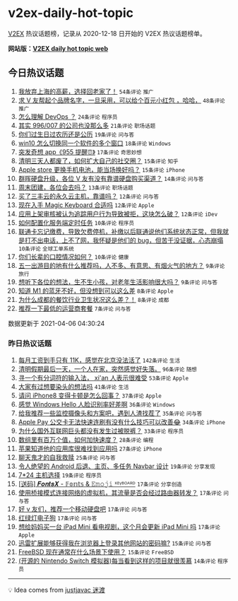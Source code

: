 # v2ex-daily-hot-topic

[V2EX](https://www.v2ex.com/) 热议话题榜，记录从 2020-12-18 日开始的 V2EX 热议话题榜单。

**网站版：[V2EX daily hot topic web](https://boojack.github.io/v2ex-daily-hot-topic-web/)**

## 今日热议话题

<!-- TODAY BEGIN -->

1. [我放弃上海的高薪，选择回老家了！](https://www.v2ex.com/t/768231) `54条评论` `推广`
1. [求 V 友帮起个品牌名字，一旦采用，可以给个百元小红包 ，哈哈，](https://www.v2ex.com/t/768266) `48条评论` `推广`
1. [怎么理解 DevOps ？](https://www.v2ex.com/t/768272) `24条评论` `程序员`
1. [其实 996/007 的公司也没那么多](https://www.v2ex.com/t/768270) `21条评论` `职场话题`
1. [你们过生日过农历还是公历](https://www.v2ex.com/t/768307) `19条评论` `问与答`
1. [win10 怎么切换同一个软件的多个窗口](https://www.v2ex.com/t/768244) `18条评论` `Windows`
1. [突发奇想 app《955 提醒⏰》](https://www.v2ex.com/t/768227) `17条评论` `奇思妙想`
1. [清明三天人都废了，如何扩大自己的社交圈？](https://www.v2ex.com/t/768282) `15条评论` `知乎`
1. [Apple store 更换手机电池，能当场换好吗？](https://www.v2ex.com/t/768245) `15条评论` `iPhone`
1. [群晖硬盘升级，各位 V 友有没有靠谱硬盘购买渠道？](https://www.v2ex.com/t/768224) `14条评论` `问与答`
1. [周末团建，各位会去吗？](https://www.v2ex.com/t/768312) `13条评论` `职场话题`
1. [买了三丰云的永久云主机，靠谱吗？](https://www.v2ex.com/t/768289) `12条评论` `问与答`
1. [现在入手 Magic Keyboard 合适吗](https://www.v2ex.com/t/768262) `12条评论` `Apple`
1. [应用上架审核被认为追踪用户行为导致被拒，这块怎么破？](https://www.v2ex.com/t/768238) `12条评论` `iDev`
1. [如何配置化服务端定时任务](https://www.v2ex.com/t/768292) `10条评论` `程序员`
1. [联通卡忘记缴费，导致欠费停机，补缴以后联通说他们系统状态正常，但我就是打不出电话，上不了网，我怀疑是他们的 bug，但苦于没证据，心态崩塌](https://www.v2ex.com/t/768268) `10条评论` `全球工单系统`
1. [你们长辈的口腔情况如何？](https://www.v2ex.com/t/768225) `10条评论` `健康`
1. [五一出游目的地有什么推荐吗，人不多、有意思、有烟火气的地方？](https://www.v2ex.com/t/768288) `9条评论` `旅行`
1. [想听下各位的想法，生不生小孩，对老年生活影响很大吗？](https://www.v2ex.com/t/768300) `9条评论` `问与答`
1. [知道 M1 的蓝牙不好，但没想到可以这么差](https://www.v2ex.com/t/768283) `8条评论` `Apple`
1. [为什么成都的餐饮行业卫生状况这么差？！](https://www.v2ex.com/t/768243) `8条评论` `成都`
1. [推荐一下最低的运营商套餐](https://www.v2ex.com/t/768285) `7条评论` `问与答`

数据更新于 2021-04-06 04:30:24

<!-- TODAY END -->

### 昨日热议话题

<!-- YESTERDAY BEGIN -->

1. [每月工资到手只有 11K，感觉在北京没法活了](https://www.v2ex.com/t/768071) `142条评论` `生活`
1. [清明假期最后一天，一个人在家，突然感觉好失落。](https://www.v2ex.com/t/768083) `96条评论` `随想`
1. [寻一个有分词符的输入法， xi'an 人表示很难受](https://www.v2ex.com/t/768050) `53条评论` `Apple`
1. [大家有过想要染头的想法吗](https://www.v2ex.com/t/768055) `41条评论` `生活`
1. [请问 iPhone8 变得卡顿是怎么回事？](https://www.v2ex.com/t/768087) `37条评论` `Apple`
1. [感觉 Windows Hello 人脸识别率好差啊](https://www.v2ex.com/t/768127) `36条评论` `Windows`
1. [给我推荐一些监控摄像头和方案吧，遇到人渣找茬了](https://www.v2ex.com/t/768062) `35条评论` `问与答`
1. [Apple Pay 公交卡无法快速连刷有没有什么技巧可以改善😂](https://www.v2ex.com/t/768097) `34条评论` `iPhone`
1. [为什么国外互联网巨头都没有发生过被脱裤？](https://www.v2ex.com/t/768132) `33条评论` `程序员`
1. [数组里有百万个值，如何加快速度？](https://www.v2ex.com/t/768144) `28条评论` `编程`
1. [苹果知道他的应用库很难找到应用吗](https://www.v2ex.com/t/768129) `27条评论` `iPhone`
1. [聊天鬼才的自我救赎](https://www.v2ex.com/t/768184) `25条评论` `问与答`
1. [令人绝望的 Android 后退、主页、多任务 Navbar 设计](https://www.v2ex.com/t/768188) `19条评论` `分享发现`
1. [7*24 主机选择](https://www.v2ex.com/t/768169) `19条评论` `程序员`
1. [[送码] 𝑭𝒐𝒏𝒕𝒔𝑿 - 𝔽𝕠𝕟𝕥𝕤 & 𝙴𝚖𝚘𝚓𝚒 ᴷᴱᵞᴮᴼᴬᴿᴰ](https://www.v2ex.com/t/768175) `17条评论` `分享创造`
1. [使用桥接模式连接网络的虚拟机，其流量是否会经过路由器转发？](https://www.v2ex.com/t/768166) `17条评论` `问与答`
1. [好 v 友们，推荐一个移动硬盘吧](https://www.v2ex.com/t/768093) `17条评论` `问与答`
1. [红绿灯电子狗](https://www.v2ex.com/t/768077) `17条评论` `问与答`
1. [想给妈妈买一台 iPad Mini 看电视剧，这个月会更新 iPad Mini 吗](https://www.v2ex.com/t/768052) `17条评论` `Apple`
1. [迅雷扩展能够获得我在浏览器上登录其他网站的密码嘛?](https://www.v2ex.com/t/768141) `15条评论` `问与答`
1. [FreeBSD 现在通常在什么场景下使用？](https://www.v2ex.com/t/768092) `15条评论` `FreeBSD`
1. [(开源的 Nintendo Switch 模拟器)每当看到这样的项目就很羡慕](https://www.v2ex.com/t/768192) `14条评论` `程序员`

<!-- YESTERDAY END -->

---

💡 Idea comes from [justjavac 迷渡](https://github.com/justjavac/)
